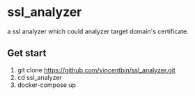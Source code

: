 # ssl_analyzer
a ssl analyzer which could analyzer target domain's certificate.

## Get start
1. git clone https://github.com/vincentbin/ssl_analyzer.git
2. cd ssl_analyzer
3. docker-compose up